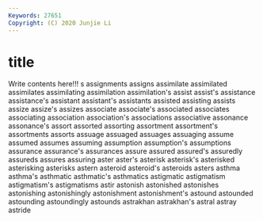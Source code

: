 ```yaml
---
Keywords: 27651
Copyright: (C) 2020 Junjie Li
---
```


# title

Write contents here!!!
s 
assignments 
assigns 
assimilate 
assimilated
assimilates 
assimilating 
assimilation 
assimilation's 
assist 
assist's 
assistance 
assistance's 
assistant 
assistant's
assistants 
assisted 
assisting 
assists 
assize 
assize's 
assizes 
associate 
associate's 
associated
associates 
associating 
association 
association's 
associations 
associative 
assonance 
assonance's 
assort 
assorted
assorting 
assortment 
assortment's 
assortments 
assorts 
assuage 
assuaged 
assuages 
assuaging 
assume
assumed 
assumes 
assuming 
assumption 
assumption's 
assumptions 
assurance 
assurance's 
assurances 
assure
assured 
assured's 
assuredly 
assureds 
assures 
assuring 
aster 
aster's 
asterisk 
asterisk's
asterisked 
asterisking 
asterisks 
astern 
asteroid 
asteroid's 
asteroids 
asters 
asthma 
asthma's
asthmatic 
asthmatic's 
asthmatics 
astigmatic 
astigmatism 
astigmatism's 
astigmatisms 
astir 
astonish 
astonished
astonishes 
astonishing 
astonishingly 
astonishment 
astonishment's 
astound 
astounded 
astounding 
astoundingly 
astounds
astrakhan 
astrakhan's 
astral 
astray 
astride 
